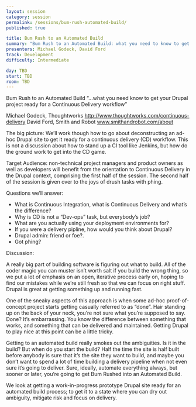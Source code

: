 ```yaml
---
layout: session
category: session
permalink: /sessions/bum-rush-automated-build/
published: true

title: Bum Rush to an Automated Build
summary: "Bum Rush to an Automated Build: what you need to know to get your Drupal project ready for Continuous Delivery."
presenters: Michael Godeck, David Ford
track: Development
difficulty: Intermediate

day: TBD
start: TBD
room: TBD
---
```


Bum Rush to an Automated Build
“…what you need know to get your Drupal project ready for a Continuous Delivery workflow”

Michael Godeck, Thoughtworks
http://www.thoughtworks.com/continuous-delivery
David Ford, Smith and Robot
www.smithandrobot.com/about

The big picture: We’ll work though how to go about deconstructing an ad-hoc Drupal site to get it ready for a continuous delivery (CD) workflow. This is not a discussion about how to stand up a CI tool like Jenkins, but how do the ground work to get into the CD game.

Target Audience: non-technical project managers and product owners as well as developers will benefit from the orientation to Continuous Delivery in the Drupal context, comprising the first half of the session. The second half of the session is given over to the joys of drush tasks with phing.

Questions we’ll answer:

* What is Continuous Integration, what is Continuous Delivery and what’s the difference?
* Why is CD is not a “Dev-ops” task, but everybody’s job?
* What are you actually using your deployment environments for?
* If you were a delivery pipline, how would you think about Drupal?
* Drupal admin: friend or foe?.
* Got phing?

Discussion:

A really big part of building software is figuring out what to build. All of the coder magic you can muster isn’t worth salt if you build the wrong thing, so we put a lot of emphasis on an open, iterative process early on, hoping to find our mistakes while we’re still fresh so that we can focus on right stuff. Drupal is great at getting something up and running fast.

One of the sneaky aspects of this approach is when some ad-hoc proof-of-concept project starts getting casually referred to as “done”. Hair standing up on the back of your neck, you’re not sure what you’re supposed to say. Done? It’s embarrassing. You know the difference between something that works, and something that can be delivered and maintained. Getting Drupal to play nice at this point can be a little tricky.

Getting to an automated build really smokes out the ambiguities. Is it in the build? But when do you start the build? Half the time the site is half built before anybody is sure that it’s the site they want to build, and maybe you don’t want to spend a lot of time building a delivery pipeline when not even sure it’s going to deliver. Sure, ideally, automate everything always, but sooner or later, you’re going to get Bum Rushed into an Automated Build.

We look at getting a work-in-progress prototype Drupal site ready for an automated build process; to get it to a state where you can dry out ambiguity, mitigate risk and focus on delivery.
